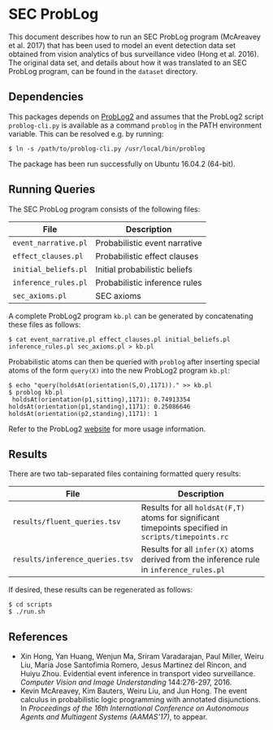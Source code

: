 # SEC ProbLog

This document describes how to run an SEC ProbLog program (McAreavey et al. 2017) that has been used to model an event detection data set obtained from vision analytics of bus surveillance video (Hong et al. 2016).  The original data set, and details about how it was translated to an SEC ProbLog program, can be found in the `dataset` directory.

## Dependencies

This packages depends on [ProbLog2](https://dtai.cs.kuleuven.be/problog/#download-use-change-improve) and assumes that the ProbLog2 script `problog-cli.py` is available as a command `problog` in the PATH environment variable.  This can be resolved e.g. by running:

```shell
$ ln -s /path/to/problog-cli.py /usr/local/bin/problog
```

The package has been run successfully on Ubuntu 16.04.2 (64-bit).

## Running Queries

The SEC ProbLog program consists of the following files:

| File | Description |
| --- | --- |
| `event_narrative.pl` | Probabilistic event narrative |
| `effect_clauses.pl` | Probabilistic effect clauses |
| `initial_beliefs.pl` | Initial probabilistic beliefs |
| `inference_rules.pl` | Probabilistic inference rules |
| `sec_axioms.pl` | SEC axioms |

A complete ProbLog2 program `kb.pl` can be generated by concatenating these files as follows:

```shell
$ cat event_narrative.pl effect_clauses.pl initial_beliefs.pl inference_rules.pl sec_axioms.pl > kb.pl
```

Probabilistic atoms can then be queried with `problog` after inserting special atoms of the form `query(X)` into the new ProbLog2 program `kb.pl`:

```shell
$ echo "query(holdsAt(orientation(S,O),1171))." >> kb.pl
$ problog kb.pl
 holdsAt(orientation(p1,sitting),1171): 0.74913354
holdsAt(orientation(p1,standing),1171): 0.25086646
holdsAt(orientation(p2,standing),1171): 1
```

Refer to the ProbLog2 [website](https://dtai.cs.kuleuven.be/problog) for more usage information.

## Results

There are two tab-separated files containing formatted query results:

| File | Description |
| --- | --- |
| `results/fluent_queries.tsv` | Results for all `holdsAt(F,T)` atoms for significant timepoints specified in `scripts/timepoints.rc` |
| `results/inference_queries.tsv` | Results for all `infer(X)` atoms derived from the inference rule in `inference_rules.pl` |

If desired, these results can be regenerated as follows:

```shell
$ cd scripts
$ ./run.sh
```

## References
- Xin Hong, Yan Huang, Wenjun Ma, Sriram Varadarajan, Paul Miller, Weiru Liu, Maria Jose Santofimia Romero, Jesus Martinez del Rincon, and Huiyu Zhou. Evidential event inference in transport video surveillance. _Computer Vision and Image Understanding_ 144:276-297, 2016.
- Kevin McAreavey, Kim Bauters, Weiru Liu, and Jun Hong. The event calculus in probabilistic logic programming with annotated disjunctions. In _Proceedings of the 16th International Conference on Autonomous Agents and Multiagent Systems (AAMAS'17)_, to appear.

